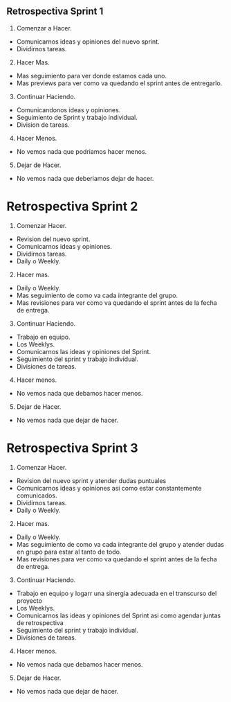 ## Retrospectiva Sprint 1 
1. Comenzar a Hacer.

- Comunicarnos ideas y opiniones del nuevo sprint.
- Dividirnos tareas.

2.  Hacer Mas.

- Mas seguimiento para ver donde estamos cada uno.
- Mas previews para ver como va quedando el sprint antes de entregarlo.

3. Continuar Haciendo.

- Comunicandonos ideas y opiniones. 
- Seguimiento de Sprint y trabajo individual.
- Division de tareas.

4. Hacer Menos.

- No vemos nada que podriamos hacer menos.

5. Dejar de Hacer.

- No vemos nada que deberiamos dejar de hacer.

# Retrospectiva Sprint 2

1. Comenzar Hacer. 

- Revision del nuevo sprint.
- Comunicarnos ideas y opiniones.
- Dividirnos tareas.
- Daily o Weekly.

2.  Hacer mas.

- Daily o Weekly.
- Mas seguimiento de como va cada integrante del grupo.
- Mas revisiones para ver como va quedando el sprint antes de la  fecha de entrega.

3. Continuar Haciendo.

- Trabajo en equipo.
- Los Weeklys.
- Comunicarnos las ideas y opiniones del Sprint.
- Seguimiento del sprint y trabajo individual.
- Divisiones de tareas.

4. Hacer menos.

- No vemos nada que debamos hacer menos.

5. Dejar de Hacer.

- No vemos nada que dejar de hacer.

# Retrospectiva Sprint 3

1. Comenzar Hacer. 

- Revision del nuevo sprint y atender dudas puntuales
- Comunicarnos ideas y opiniones asi como estar constantemente comunicados.
- Dividirnos tareas.
- Daily o Weekly.

2.  Hacer mas.

- Daily o Weekly.
- Mas seguimiento de como va cada integrante del grupo y atender dudas en grupo para estar al tanto de todo.
- Mas revisiones para ver como va quedando el sprint antes de la  fecha de entrega.

3. Continuar Haciendo.

- Trabajo en equipo y logarr una sinergia adecuada en el transcurso del proyecto
- Los Weeklys.
- Comunicarnos las ideas y opiniones del Sprint asi como agendar juntas de retrospectiva
- Seguimiento del sprint y trabajo individual.
- Divisiones de tareas.

4. Hacer menos.

- No vemos nada que debamos hacer menos.

5. Dejar de Hacer.

- No vemos nada que dejar de hacer.